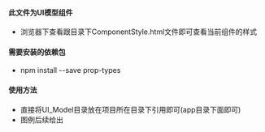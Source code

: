 #### 此文件为UI模型组件
* 浏览器下查看跟目录下ComponentStyle.html文件即可查看当前组件的样式

#### 需要安装的依赖包
* npm install --save prop-types

#### 使用方法
* 直接将UI_Model目录放在项目所在目录下引用即可(app目录下面即可)
* 图例后续给出
